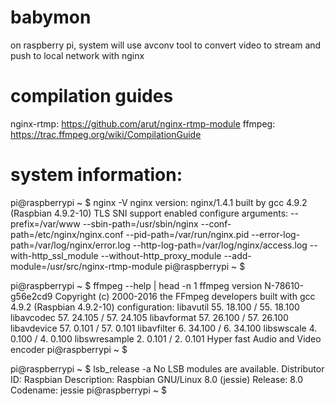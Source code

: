 # babymon
on raspberry pi, system will use avconv tool to convert video to stream and push to local network with nginx

# compilation guides
nginx-rtmp: https://github.com/arut/nginx-rtmp-module
ffmpeg: https://trac.ffmpeg.org/wiki/CompilationGuide

# system information:

pi@raspberrypi ~ $ nginx -V
nginx version: nginx/1.4.1
built by gcc 4.9.2 (Raspbian 4.9.2-10) 
TLS SNI support enabled
configure arguments: --prefix=/var/www --sbin-path=/usr/sbin/nginx --conf-path=/etc/nginx/nginx.conf --pid-path=/var/run/nginx.pid --error-log-path=/var/log/nginx/error.log --http-log-path=/var/log/nginx/access.log --with-http_ssl_module --without-http_proxy_module --add-module=/usr/src/nginx-rtmp-module
pi@raspberrypi ~ $ 

pi@raspberrypi ~ $ ffmpeg --help | head -n 1
ffmpeg version N-78610-g56e2cd9 Copyright (c) 2000-2016 the FFmpeg developers
  built with gcc 4.9.2 (Raspbian 4.9.2-10)
  configuration: 
  libavutil      55. 18.100 / 55. 18.100
  libavcodec     57. 24.105 / 57. 24.105
  libavformat    57. 26.100 / 57. 26.100
  libavdevice    57.  0.101 / 57.  0.101
  libavfilter     6. 34.100 /  6. 34.100
  libswscale      4.  0.100 /  4.  0.100
  libswresample   2.  0.101 /  2.  0.101
Hyper fast Audio and Video encoder
pi@raspberrypi ~ $ 

pi@raspberrypi ~ $ lsb_release -a
No LSB modules are available.
Distributor ID:	Raspbian
Description:	Raspbian GNU/Linux 8.0 (jessie)
Release:	8.0
Codename:	jessie
pi@raspberrypi ~ $ 
